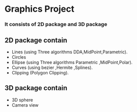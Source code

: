 # Graphics Project


### It consists of 2D package and 3D package


## 2D package contain
* Lines (using Three algorithms DDA,MidPoint,Parametric).
* Circles
* Ellipse (using Three algorithms Parametric ,MidPoint,Polar).
* Curves (using bezier ,Hermite ,Splines).
* Clipping (Polygon Clipping).


## 3D package contain
* 3D sphere
* Camera view
